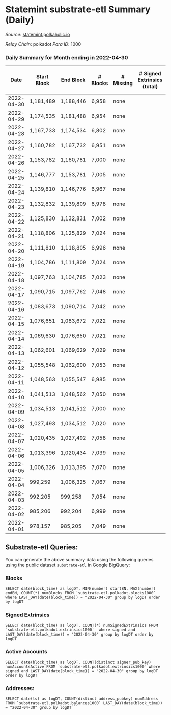 # Statemint substrate-etl Summary (Daily)

_Source_: [statemint.polkaholic.io](https://statemint.polkaholic.io)

*Relay Chain*: polkadot
*Para ID*: 1000



### Daily Summary for Month ending in 2022-04-30


| Date | Start Block | End Block | # Blocks | # Missing | # Signed Extrinsics (total) | # Active Accounts | # Addresses with Balances | # Events | # Transfers | # XCM Transfers In | # XCM Transfers Out |
| ---- | ----------- | --------- | -------- | --------- | --------------------------- | ----------------- | ------------------------- | -------- | ----------- | ------------------ | ------------------- |
| 2022-04-30 | 1,181,489 | 1,188,446 | 6,958 | none  |  |  |  | 13,920 |   |   |   |
| 2022-04-29 | 1,174,535 | 1,181,488 | 6,954 | none  |  |  |  | 13,912 |   |   |   |
| 2022-04-28 | 1,167,733 | 1,174,534 | 6,802 | none  |  |  |  | 13,608 |   |   |   |
| 2022-04-27 | 1,160,782 | 1,167,732 | 6,951 | none  |  |  |  | 13,906 |   |   |   |
| 2022-04-26 | 1,153,782 | 1,160,781 | 7,000 | none  |  |  |  | 14,004 |   |   |   |
| 2022-04-25 | 1,146,777 | 1,153,781 | 7,005 | none  |  |  |  | 14,013 |   |   |   |
| 2022-04-24 | 1,139,810 | 1,146,776 | 6,967 | none  |  |  |  | 13,938 |   |   |   |
| 2022-04-23 | 1,132,832 | 1,139,809 | 6,978 | none  |  |  |  | 13,960 |   |   |   |
| 2022-04-22 | 1,125,830 | 1,132,831 | 7,002 | none  |  |  |  | 14,008 |   |   |   |
| 2022-04-21 | 1,118,806 | 1,125,829 | 7,024 | none  |  |  |  | 14,052 |   |   |   |
| 2022-04-20 | 1,111,810 | 1,118,805 | 6,996 | none  |  |  |  | 13,996 |   |   |   |
| 2022-04-19 | 1,104,786 | 1,111,809 | 7,024 | none  |  |  |  | 14,052 |   |   |   |
| 2022-04-18 | 1,097,763 | 1,104,785 | 7,023 | none  |  |  |  | 14,050 |   |   |   |
| 2022-04-17 | 1,090,715 | 1,097,762 | 7,048 | none  |  |  |  | 14,100 |   |   |   |
| 2022-04-16 | 1,083,673 | 1,090,714 | 7,042 | none  |  |  |  | 14,087 |   |   |   |
| 2022-04-15 | 1,076,651 | 1,083,672 | 7,022 | none  |  |  |  | 14,048 |   |   |   |
| 2022-04-14 | 1,069,630 | 1,076,650 | 7,021 | none  |  |  |  | 14,046 |   |   |   |
| 2022-04-13 | 1,062,601 | 1,069,629 | 7,029 | none  |  |  |  | 14,062 |   |   |   |
| 2022-04-12 | 1,055,548 | 1,062,600 | 7,053 | none  |  |  |  | 14,110 |   |   |   |
| 2022-04-11 | 1,048,563 | 1,055,547 | 6,985 | none  |  |  |  | 13,974 |   |   |   |
| 2022-04-10 | 1,041,513 | 1,048,562 | 7,050 | none  |  |  |  | 14,111 |   |   |   |
| 2022-04-09 | 1,034,513 | 1,041,512 | 7,000 | none  |  |  |  | 14,004 |   |   |   |
| 2022-04-08 | 1,027,493 | 1,034,512 | 7,020 | none  |  |  |  | 14,044 |   |   |   |
| 2022-04-07 | 1,020,435 | 1,027,492 | 7,058 | none  |  |  |  | 14,120 |   |   |   |
| 2022-04-06 | 1,013,396 | 1,020,434 | 7,039 | none  |  |  |  | 14,082 |   |   |   |
| 2022-04-05 | 1,006,326 | 1,013,395 | 7,070 | none  |  |  |  | 14,143 |   |   |   |
| 2022-04-04 | 999,259 | 1,006,325 | 7,067 | none  |  |  |  | 14,138 |   |   |   |
| 2022-04-03 | 992,205 | 999,258 | 7,054 | none  |  |  |  | 14,112 |   |   |   |
| 2022-04-02 | 985,206 | 992,204 | 6,999 | none  |  |  |  | 14,002 |   |   |   |
| 2022-04-01 | 978,157 | 985,205 | 7,049 | none  |  |  |  | 14,102 |   |   |   |

## Substrate-etl Queries:
You can generate the above summary data using the following queries using the public dataset `substrate-etl` in Google BigQuery:


### Blocks
```
SELECT date(block_time) as logDT, MIN(number) startBN, MAX(number) endBN, COUNT(*) numBlocks FROM `substrate-etl.polkadot.blocks1000`  where LAST_DAY(date(block_time)) = "2022-04-30" group by logDT order by logDT
```


### Signed Extrinsics
```
SELECT date(block_time) as logDT, COUNT(*) numSignedExtrinsics FROM `substrate-etl.polkadot.extrinsics1000`  where signed and LAST_DAY(date(block_time)) = "2022-04-30" group by logDT order by logDT
```


### Active Accounts
```
SELECT date(block_time) as logDT, COUNT(distinct signer_pub_key) numAccountsActive FROM `substrate-etl.polkadot.extrinsics1000` where signed and LAST_DAY(date(block_time)) = "2022-04-30" group by logDT order by logDT
```


### Addresses:
```
SELECT date(ts) as logDT, COUNT(distinct address_pubkey) numAddress FROM `substrate-etl.polkadot.balances1000` LAST_DAY(date(block_time)) = "2022-04-30" group by logDT```

